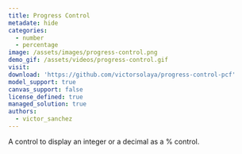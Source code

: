```yaml
---
title: Progress Control
metadate: hide
categories:
  - number
  - percentage
image: /assets/images/progress-control.png
demo_gif: /assets/videos/progress-control.gif
visit: 
download: 'https://github.com/victorsolaya/progress-control-pcf'
model_support: true
canvas_support: false
license_defined: true
managed_solution: true
authors:
  - victor_sanchez
---
```

A control to display an integer or a decimal as a % control.
